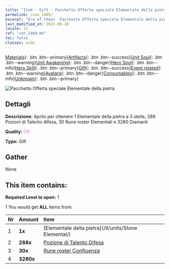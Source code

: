 ```yaml
---
title: "Item - Gift - Pacchetto Offerta speciale Elementale della pietra"
permalink: /con_1469/
excerpt: "Era of Chaos  Pacchetto Offerta speciale Elementale della pietra"
last_modified_at: 2021-05-28
locale: it
ref: "con_1469.md"
toc: false
classes: wide
---
```

 [Materials](/ItemsIT/){: .btn .btn--primary}[Artifacts](/ItemsIT/Artifacts/){: .btn .btn--success}[Unit Soul](/ItemsIT/UnitSoul/){: .btn .btn--warning}[Unit Awakening](/ItemsIT/UnitAwakening/){: .btn .btn--danger}[Hero Soul](/ItemsIT/HeroSoul/){: .btn .btn--info}[Hero Skill](/ItemsIT/HeroSkill/){: .btn .btn--primary}[Gift](/ItemsIT/Gift/){: .btn .btn--success}[Event related](/ItemsIT/Events/){: .btn .btn--warning}[Avatars](/ItemsIT/Avatars/){: .btn .btn--danger}[Consumables](/ItemsIT/Consumables/){: .btn .btn--info}[Unknown](/ItemsIT/Unknown/){: .btn .btn--primary}

 ![Pacchetto Offerta speciale Elementale della pietra](/images/t/i_907083.png)

## Dettagli
 **Descrizione:** Aprilo per ottenere 1 Elementale della pietra a 3 stelle, 288 Pozioni di Talento difesa, 30 Rune roster Elementali e 3280 Diamanti

 **Quality:** <span style="color: #DA70D6">OK</span>

 **Type:** Gift

## Gather

  None

## This item contains:

 **Required Level to open:** 1

 1 You would get **ALL** items  from:

  | Nr | Amount |     Item    |
  |:---|:-------|:------------|
  | 1 |  **1x** | [Elementale della pietra](/it/units/Stone Elemental/) |  | 
  | 2 |  **288x** | [Pozione di Talento Difesa](/ItemsIT/con_787/) |  | 
  | 3 |  **30x** | [Rune roster Confluenza](/ItemsIT/con_791/) |  | 
  | 4 |  **3280x** | <i class="fas fa-gem"/> |  | 
